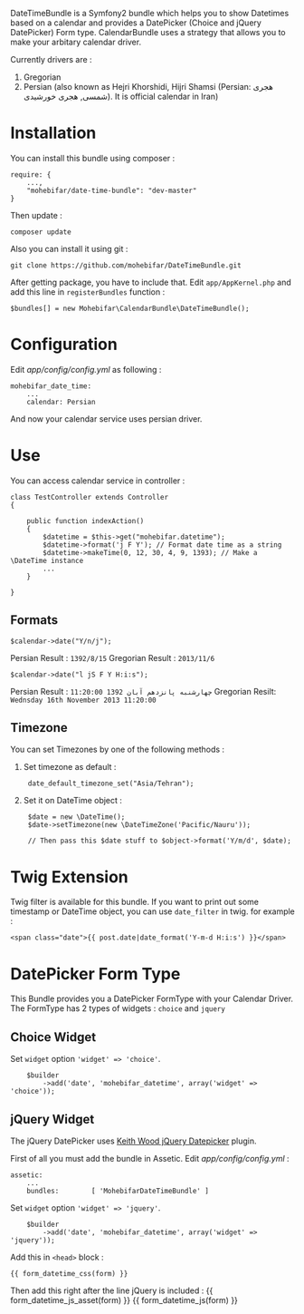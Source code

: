DateTimeBundle is a Symfony2 bundle which helps you to show Datetimes based on a calendar and provides a DatePicker (Choice and jQuery DatePicker) Form type. CalendarBundle uses a strategy that allows you to make your arbitary calendar driver.

Currently drivers are :

 1. Gregorian
 2. Persian (also known as Hejri Khorshidi, Hijri Shamsi (Persian: هجری شمسی, هجری خورشیدی). It is official calendar in Iran)

Installation
============
You can install this bundle using composer :

    require: {
        ...,
		"mohebifar/date-time-bundle": "dev-master"
	}
	
Then update :

    composer update

Also you can install it using git :

    git clone https://github.com/mohebifar/DateTimeBundle.git

After getting package, you have to include that. Edit `app/AppKernel.php` and add this line in `registerBundles` function :

    $bundles[] = new Mohebifar\CalendarBundle\DateTimeBundle();

Configuration
=============

Edit *app/config/config.yml* as following :

    mohebifar_date_time:
        ...
        calendar: Persian
        
And now your calendar service uses persian driver.

Use
===

You can access calendar service in controller :

    class TestController extends Controller
    {

        public function indexAction()
        {
            $datetime = $this->get("mohebifar.datetime");
            $datetime->format('j F Y'); // Format date time as a string
            $datetime->makeTime(0, 12, 30, 4, 9, 1393); // Make a \DateTime instance
            ...
        }
        
    }

Formats
-------

    $calendar->date("Y/n/j");

Persian Result : `1392/8/15`
Gregorian Result : `2013/11/6`

    $calendar->date("l jS F Y H:i:s");

Persian Result : `چهارشنبه پانزدهم آبان 1392 11:20:00` 
Gregorian Resilt: `Wednsday 16th November 2013 11:20:00`


Timezone
-------
You can set Timezones by one of the following methods :

1. Set timezone as default :

        date_default_timezone_set("Asia/Tehran");
        

2. Set it on DateTime object :

        $date = new \DateTime();
        $date->setTimezone(new \DateTimeZone('Pacific/Nauru'));
        
        // Then pass this $date stuff to $object->format('Y/m/d', $date);

Twig Extension
=======
Twig filter is available for this bundle. If you want to print out some timestamp or DateTime object, you can use `date_filter` in twig. for example :

    <span class="date">{{ post.date|date_format('Y-m-d H:i:s') }}</span>
    
DatePicker Form Type
=======

This Bundle provides you a DatePicker FormType with your Calendar Driver. The FormType has 2 types of widgets : `choice` and `jquery`

Choice Widget
-------
Set `widget` option `'widget' => 'choice'`.

        $builder
            ->add('date', 'mohebifar_datetime', array('widget' => 'choice'));

jQuery Widget
-------
The jQuery DatePicker uses [Keith Wood jQuery Datepicker](http://keith-wood.name/datepick.html) plugin.

First of all you must add the bundle in Assetic. Edit *app/config/config.yml* :

    assetic:
        ...
        bundles:        [ 'MohebifarDateTimeBundle' ]

Set `widget` option `'widget' => 'jquery'`.

        $builder
            ->add('date', 'mohebifar_datetime', array('widget' => 'jquery'));

Add this in `<head>` block :

    {{ form_datetime_css(form) }}
    
Then add this right after the line jQuery is included :
     {{ form_datetime_js_asset(form) }}
     {{ form_datetime_js(form) }}